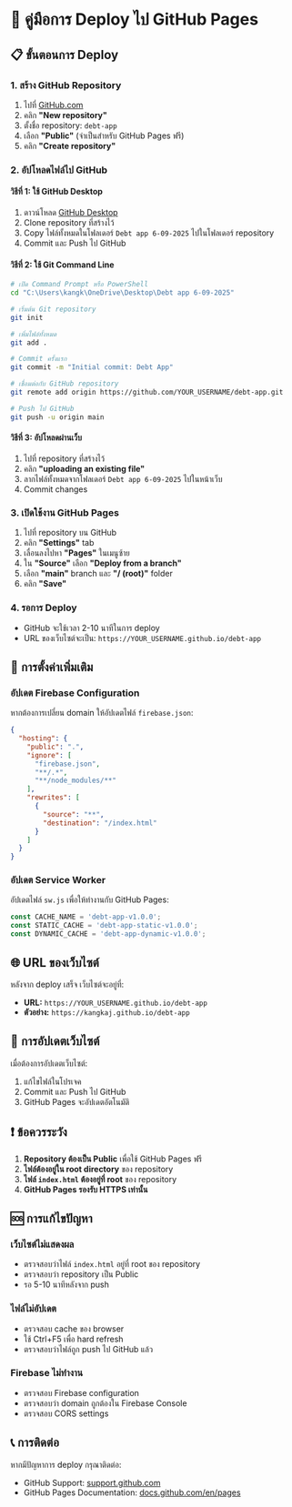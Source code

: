 # 🚀 คู่มือการ Deploy ไป GitHub Pages

## 📋 **ขั้นตอนการ Deploy**

### **1. สร้าง GitHub Repository**

1. ไปที่ [GitHub.com](https://github.com)
2. คลิก **"New repository"**
3. ตั้งชื่อ repository: `debt-app`
4. เลือก **"Public"** (จำเป็นสำหรับ GitHub Pages ฟรี)
5. คลิก **"Create repository"**

### **2. อัปโหลดไฟล์ไป GitHub**

#### **วิธีที่ 1: ใช้ GitHub Desktop**
1. ดาวน์โหลด [GitHub Desktop](https://desktop.github.com/)
2. Clone repository ที่สร้างไว้
3. Copy ไฟล์ทั้งหมดในโฟลเดอร์ `Debt app 6-09-2025` ไปในโฟลเดอร์ repository
4. Commit และ Push ไป GitHub

#### **วิธีที่ 2: ใช้ Git Command Line**
```bash
# เปิด Command Prompt หรือ PowerShell
cd "C:\Users\kangk\OneDrive\Desktop\Debt app 6-09-2025"

# เริ่มต้น Git repository
git init

# เพิ่มไฟล์ทั้งหมด
git add .

# Commit ครั้งแรก
git commit -m "Initial commit: Debt App"

# เชื่อมต่อกับ GitHub repository
git remote add origin https://github.com/YOUR_USERNAME/debt-app.git

# Push ไป GitHub
git push -u origin main
```

#### **วิธีที่ 3: อัปโหลดผ่านเว็บ**
1. ไปที่ repository ที่สร้างไว้
2. คลิก **"uploading an existing file"**
3. ลากไฟล์ทั้งหมดจากโฟลเดอร์ `Debt app 6-09-2025` ไปในหน้าเว็บ
4. Commit changes

### **3. เปิดใช้งาน GitHub Pages**

1. ไปที่ repository บน GitHub
2. คลิก **"Settings"** tab
3. เลื่อนลงไปหา **"Pages"** ในเมนูซ้าย
4. ใน **"Source"** เลือก **"Deploy from a branch"**
5. เลือก **"main"** branch และ **"/ (root)"** folder
6. คลิก **"Save"**

### **4. รอการ Deploy**

- GitHub จะใช้เวลา 2-10 นาทีในการ deploy
- URL ของเว็บไซต์จะเป็น: `https://YOUR_USERNAME.github.io/debt-app`

## 🔧 **การตั้งค่าเพิ่มเติม**

### **อัปเดต Firebase Configuration**

หากต้องการเปลี่ยน domain ให้อัปเดตไฟล์ `firebase.json`:

```json
{
  "hosting": {
    "public": ".",
    "ignore": [
      "firebase.json",
      "**/.*",
      "**/node_modules/**"
    ],
    "rewrites": [
      {
        "source": "**",
        "destination": "/index.html"
      }
    ]
  }
}
```

### **อัปเดต Service Worker**

อัปเดตไฟล์ `sw.js` เพื่อให้ทำงานกับ GitHub Pages:

```javascript
const CACHE_NAME = 'debt-app-v1.0.0';
const STATIC_CACHE = 'debt-app-static-v1.0.0';
const DYNAMIC_CACHE = 'debt-app-dynamic-v1.0.0';
```

## 🌐 **URL ของเว็บไซต์**

หลังจาก deploy เสร็จ เว็บไซต์จะอยู่ที่:
- **URL:** `https://YOUR_USERNAME.github.io/debt-app`
- **ตัวอย่าง:** `https://kangkaj.github.io/debt-app`

## 🔄 **การอัปเดตเว็บไซต์**

เมื่อต้องการอัปเดตเว็บไซต์:

1. แก้ไขไฟล์ในโปรเจค
2. Commit และ Push ไป GitHub
3. GitHub Pages จะอัปเดตอัตโนมัติ

## ❗ **ข้อควรระวัง**

1. **Repository ต้องเป็น Public** เพื่อใช้ GitHub Pages ฟรี
2. **ไฟล์ต้องอยู่ใน root directory** ของ repository
3. **ไฟล์ `index.html` ต้องอยู่ที่ root** ของ repository
4. **GitHub Pages รองรับ HTTPS เท่านั้น**

## 🆘 **การแก้ไขปัญหา**

### **เว็บไซต์ไม่แสดงผล**
- ตรวจสอบว่าไฟล์ `index.html` อยู่ที่ root ของ repository
- ตรวจสอบว่า repository เป็น Public
- รอ 5-10 นาทีหลังจาก push

### **ไฟล์ไม่อัปเดต**
- ตรวจสอบ cache ของ browser
- ใช้ Ctrl+F5 เพื่อ hard refresh
- ตรวจสอบว่าไฟล์ถูก push ไป GitHub แล้ว

### **Firebase ไม่ทำงาน**
- ตรวจสอบ Firebase configuration
- ตรวจสอบว่า domain ถูกต้องใน Firebase Console
- ตรวจสอบ CORS settings

## 📞 **การติดต่อ**

หากมีปัญหาการ deploy กรุณาติดต่อ:
- GitHub Support: [support.github.com](https://support.github.com)
- GitHub Pages Documentation: [docs.github.com/en/pages](https://docs.github.com/en/pages)
